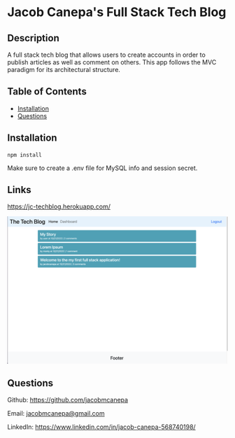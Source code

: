 
  # Jacob Canepa's Full Stack Tech Blog
  

  ## Description
  A full stack tech blog that allows users to create accounts in order to publish articles as well as comment on others. This app follows the MVC paradigm for its architectural structure.

  ## Table of Contents
  - [Installation](#installation)
  - [Questions](#questions)

  ## Installation
  ```
  npm install
  ```

  Make sure to create a .env file for MySQL info and session secret.

  ## Links
  https://jc-techblog.herokuapp.com/

  ![App Screenshot](./images/screenshot.png)

  ## Questions
  Github: https://github.com/jacobmcanepa
  
  Email: jacobmcanepa@gmail.com

  LinkedIn: https://www.linkedin.com/in/jacob-canepa-568740198/
  
  